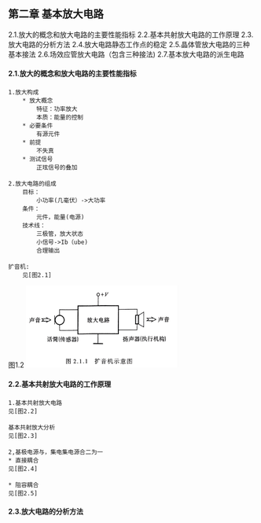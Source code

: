 ## 第二章 基本放大电路

2.1.放大的概念和放大电路的主要性能指标
2.2.基本共射放大电路的工作原理
2.3.放大电路的分析方法
2.4.放大电路静态工作点的稳定
2.5.晶体管放大电路的三种基本接法
2.6.场效应管放大电路（包含三种接法)
2.7.基本放大电路的派生电路

#### 2.1.放大的概念和放大电路的主要性能指标

```
1.放大构成
	* 放大概念
		特征：功率放大
		本质：能量的控制
	* 必要条件
		有源元件
	* 前提
		不失真
	* 测试信号
		正玹信号的叠加
		
2.放大电路的组成
	目标：
		小功率(几毫伏）->大功率
	条件：
		元件，能量(电源)
	技术线：
		三极管，放大状态
		小信号->Ib（ube)
		合理输出
		
扩音机:
	见[图2.1]
```

图1.2
<img src="img/2/2.1.png" style="zoom: 50%;" />

#### 2.2.基本共射放大电路的工作原理

```
1.基本共射放大电路
见[图2.2]

基本共射放大分析
见[图2.3]

2,基极电源与，集电集电源合二为一
* 直接耦合
见[图2.4]

* 阻容耦合
见[图2.5]
```

#### 2.3.放大电路的分析方法


```

```